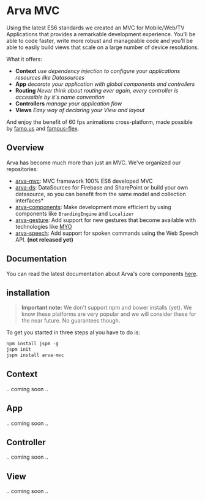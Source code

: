 # Arva MVC
Using the latest ES6 standards we created an MVC for Mobile/Web/TV Applications that provides a remarkable development experience. You'll be able to code faster, 
write more robust and manageable code and you'll be able to easily build views that scale on a large number of device resolutions.


What it offers:

* **Context** *use dependency injection to configure your applications resources like Datasources*
* **App** *decorate your application with global components and controllers*
* **Routing** *Never think about routing ever again, every controller is accessible by it's name convention*
* **Controllers** *manage your application flow*
* **Views** *Easy way of declaring your View and layout*

And enjoy the benefit of 60 fps animations cross-platform, made possible by [famo.us](http://github.com/famous) and [famous-flex](http://github.com/Ijzerenhein/famous-flex).


## Overview

Arva has become much more than just an MVC. We've organized our repositories:

* [arva-mvc](//github.com/Bizboard/arva-mvc): MVC framework 100% ES6 developed MVC
* [arva-ds](//github.com/Bizboard/arva-ds): DataSources for Firebase and SharePoint or build your own datasource, so you can benefit from the same model and collection interfaces*
* [arva-components](//github.com/Bizboard/arva-components): Make development more efficient by using components like `BrandingEngine` and `Localizer`
* [arva-gesture](//github.com/Bizboard/arva-gesture): Add support for new gestures that become available with technologies like [MYO](//myo.com)
* [arva-speech](//github.com/Bizboard/arva-speech): Add support for spoken commands using the Web Speech API. **(not released yet)**

## Documentation
You can read the latest documentation about Arva's core components [here](https://cdn.rawgit.com/Bizboard/arva-mvc/develop/docs/README.md.html).

## installation

> **Important note:** We don't support npm and bower installs (yet). We know these platforms are very popular and we will consider these for the near future. No guarantees though.

To get you started in three steps al you have to do is:

```javascript
npm install jspm -g  
jspm init
jspm install arva-mvc
```


## Context
.. coming soon ..


## App
.. coming soon ..


## Controller
.. coming soon ..


## View
.. coming soon ..